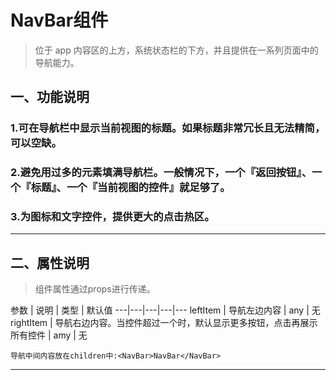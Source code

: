 # NavBar组件
> 位于 app 内容区的上方，系统状态栏的下方，并且提供在一系列页面中的导航能力。

## 一、功能说明
### 1.可在导航栏中显示当前视图的标题。如果标题非常冗长且无法精简，可以空缺。
### 2.避免用过多的元素填满导航栏。一般情况下，一个『返回按钮』、一个『标题』、一个『当前视图的控件』就足够了。
### 3.为图标和文字控件，提供更大的点击热区。
---

## 二、属性说明
> 组件属性通过props进行传递。

参数 | 说明 | 类型 | 默认值
---|---|---|---|---
leftItem | 导航左边内容 | any | 无
rightItem | 导航右边内容。当控件超过一个时，默认显示更多按钮，点击再展示所有控件 | amy | 无

`导航中间内容放在children中:<NavBar>NavBar</NavBar>`

---
